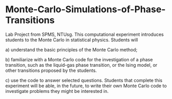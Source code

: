 # Monte-Carlo-Simulations-of-Phase-Transitions
Lab Project from SPMS, NTUsg. 
This computational experiment introduces students to the Monte Carlo in statistical physics. Students will 

a) understand the basic principles of the Monte Carlo method; 

b) familiarize with a Monte Carlo code for the investigation of a phase transition, such as the liquid-gas phase transition, or the Ising model, or other transitions proposed by the students. 

c) use the code to answer selected questions. Students that complete this experiment will be able, in the future, to write their own Monte Carlo code to investigate problems they might be interested in.
